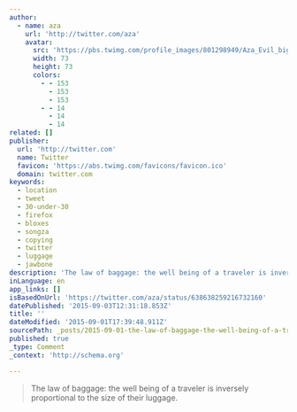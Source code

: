 ```yaml
---
author:
  - name: aza
    url: 'http://twitter.com/aza'
    avatar:
      src: 'https://pbs.twimg.com/profile_images/801298949/Aza_Evil_bigger.png'
      width: 73
      height: 73
      colors:
        - - 153
          - 153
          - 153
        - - 14
          - 14
          - 14
related: []
publisher:
  url: 'http://twitter.com'
  name: Twitter
  favicon: 'https://abs.twimg.com/favicons/favicon.ico'
  domain: twitter.com
keywords:
  - location
  - tweet
  - 30-under-30
  - firefox
  - bloxes
  - songza
  - copying
  - twitter
  - luggage
  - jawbone
description: 'The law of baggage: the well being of a traveler is inversely proportional to the size of their luggage.'
inLanguage: en
app_links: []
isBasedOnUrl: 'https://twitter.com/aza/status/638638259216732160'
datePublished: '2015-09-03T12:31:18.853Z'
title: ''
dateModified: '2015-09-01T17:39:48.911Z'
sourcePath: _posts/2015-09-01-the-law-of-baggage-the-well-being-of-a-traveler-is-inversel.md
published: true
_type: Comment
_context: 'http://schema.org'

---
```

> The law of baggage&colon; the well being of a traveler is inversely proportional to the size of their luggage&period;